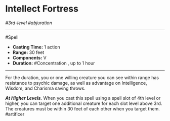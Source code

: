 # Intellect Fortress
*#3rd-level #abjuration*
___ 
#Spell
- **Casting Time:** 1 action
- **Range:** 30 feet
- **Components:** V
- **Duration:** #Concentration , up to 1 hour
---
For the duration, you or one willing creature you can see within range has resistance to psychic damage, as well as advantage on Intelligence, Wisdom, and Charisma saving throws.

***At Higher Levels.*** When you cast this spell using a spell slot of 4th level or higher, you can target one additional creature for each slot level above 3rd. The creatures must be within 30 feet of each other when you target them.
#artificer